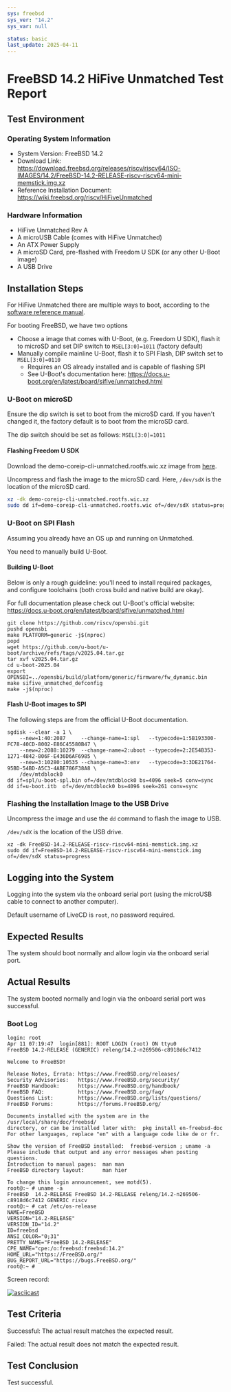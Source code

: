 ```yaml
---
sys: freebsd
sys_ver: "14.2"
sys_var: null

status: basic
last_update: 2025-04-11
---
```


# FreeBSD 14.2 HiFive Unmatched Test Report

## Test Environment

### Operating System Information

- System Version: FreeBSD 14.2
- Download Link: https://download.freebsd.org/releases/riscv/riscv64/ISO-IMAGES/14.2/FreeBSD-14.2-RELEASE-riscv-riscv64-mini-memstick.img.xz
- Reference Installation Document: https://wiki.freebsd.org/riscv/HiFiveUnmatched

### Hardware Information

- HiFive Unmatched Rev A
- A microUSB Cable (comes with HiFive Unmatched)
- An ATX Power Supply
- A microSD Card, pre-flashed with Freedom U SDK (or any other U-Boot image)
- A USB Drive

## Installation Steps

For HiFive Unmatched there are multiple ways to boot, according to the [software reference manual](https://www.sifive.com/document-file/hifive-unmatched-software-reference-manual).

For booting FreeBSD, we have two options
- Choose a image that comes with U-Boot, (e.g. Freedom U SDK), flash it to microSD and set DIP switch to `MSEL[3:0]=1011` (factory default)
- Manually compile mainline U-Boot, flash it to SPI Flash, DIP switch set to `MSEL[3:0]=0110`
    - Requires an OS already installed and is capable of flashing SPI
    - See U-Boot's documentation here: https://docs.u-boot.org/en/latest/board/sifive/unmatched.html

### U-Boot on microSD

Ensure the dip switch is set to boot from the microSD card. If you haven't changed it, the factory default is to boot from the microSD card.

The dip switch should be set as follows: `MSEL[3:0]=1011`

#### Flashing Freedom U SDK

Download the demo-coreip-cli-unmatched.rootfs.wic.xz image from [here](https://github.com/sifive/freedom-u-sdk/releases/latest).

Uncompress and flash the image to the microSD card. Here, `/dev/sdX` is the location of the microSD card.

```bash
xz -dk demo-coreip-cli-unmatched.rootfs.wic.xz
sudo dd if=demo-coreip-cli-unmatched.rootfs.wic of=/dev/sdX status=progress
```

### U-Boot on SPI Flash

Assuming you already have an OS up and running on Unmatched.

You need to manually build U-Boot.

#### Building U-Boot

Below is only a rough guideline: you'll need to install required packages, and configure toolchains (both cross build and native build are okay).

For full documentation please check out U-Boot's official website: https://docs.u-boot.org/en/latest/board/sifive/unmatched.html

```shell
git clone https://github.com/riscv/opensbi.git
pushd opensbi
make PLATFORM=generic -j$(nproc)
popd
wget https://github.com/u-boot/u-boot/archive/refs/tags/v2025.04.tar.gz
tar xvf v2025.04.tar.gz
cd u-boot-2025.04
export OPENSBI=../opensbi/build/platform/generic/firmware/fw_dynamic.bin
make sifive_unmatched_defconfig
make -j$(nproc)
```

#### Flash U-Boot images to SPI

The following steps are from the official U-Boot documentation.

```shell
sgdisk --clear -a 1 \
    --new=1:40:2087     --change-name=1:spl   --typecode=1:5B193300-FC78-40CD-8002-E86C45580B47 \
    --new=2:2088:10279  --change-name=2:uboot --typecode=2:2E54B353-1271-4842-806F-E436D6AF6985 \
    --new=3:10280:10535 --change-name=3:env   --typecode=3:3DE21764-95BD-54BD-A5C3-4ABE786F38A8 \
    /dev/mtdblock0
dd if=spl/u-boot-spl.bin of=/dev/mtdblock0 bs=4096 seek=5 conv=sync
dd if=u-boot.itb  of=/dev/mtdblock0 bs=4096 seek=261 conv=sync
```

### Flashing the Installation Image to the USB Drive

Uncompress the image and use the `dd` command to flash the image to USB.

`/dev/sdX` is the location of the USB drive.

```shell
xz -dk FreeBSD-14.2-RELEASE-riscv-riscv64-mini-memstick.img.xz
sudo dd if=FreeBSD-14.2-RELEASE-riscv-riscv64-mini-memstick.img of=/dev/sdX status=progress
```

## Logging into the System

Logging into the system via the onboard serial port (using the microUSB cable to connect to another computer).

Default username of LiveCD is `root`, no password required.

## Expected Results

The system should boot normally and allow login via the onboard serial port.

## Actual Results

The system booted normally and login via the onboard serial port was successful.

### Boot Log

```log
login: root
Apr 11 07:19:47  login[881]: ROOT LOGIN (root) ON ttyu0
FreeBSD 14.2-RELEASE (GENERIC) releng/14.2-n269506-c8918d6c7412

Welcome to FreeBSD!

Release Notes, Errata: https://www.FreeBSD.org/releases/
Security Advisories:   https://www.FreeBSD.org/security/
FreeBSD Handbook:      https://www.FreeBSD.org/handbook/
FreeBSD FAQ:           https://www.FreeBSD.org/faq/
Questions List:        https://www.FreeBSD.org/lists/questions/
FreeBSD Forums:        https://forums.FreeBSD.org/

Documents installed with the system are in the /usr/local/share/doc/freebsd/
directory, or can be installed later with:  pkg install en-freebsd-doc
For other languages, replace "en" with a language code like de or fr.

Show the version of FreeBSD installed:  freebsd-version ; uname -a
Please include that output and any error messages when posting questions.
Introduction to manual pages:  man man
FreeBSD directory layout:      man hier

To change this login announcement, see motd(5).
root@:~ # uname -a
FreeBSD  14.2-RELEASE FreeBSD 14.2-RELEASE releng/14.2-n269506-c8918d6c7412 GENERIC riscv
root@:~ # cat /etc/os-release
NAME=FreeBSD
VERSION="14.2-RELEASE"
VERSION_ID="14.2"
ID=freebsd
ANSI_COLOR="0;31"
PRETTY_NAME="FreeBSD 14.2-RELEASE"
CPE_NAME="cpe:/o:freebsd:freebsd:14.2"
HOME_URL="https://FreeBSD.org/"
BUG_REPORT_URL="https://bugs.FreeBSD.org/"
root@:~ # 
```

Screen record:

[![asciicast](https://asciinema.org/a/5dxQalniYzBi2YWpozwhs4jdv.svg)](https://asciinema.org/a/5dxQalniYzBi2YWpozwhs4jdv)

## Test Criteria

Successful: The actual result matches the expected result.

Failed: The actual result does not match the expected result.

## Test Conclusion

Test successful.
